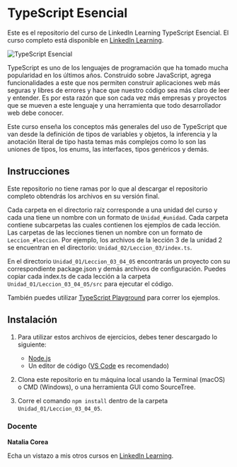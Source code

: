 # TypeScript Esencial

Este es el repositorio del curso de LinkedIn Learning TypeScript Esencial. El curso completo está disponible en [LinkedIn Learning][lil-course-url].

![TypeScript Esencial][lil-thumbnail-url] 

TypeScript es uno de los lenguajes de programación que ha tomado mucha popularidad en los últimos años. Construido sobre JavaScript, agrega funcionalidades a este que nos permiten construir aplicaciones web más seguras y libres de errores y hace que nuestro código sea más claro de leer y entender. Es por esta razón que son cada vez más empresas y proyectos que se mueven a este lenguaje y una herramienta que todo desarrollador web debe conocer.

Este curso enseña los conceptos más generales del uso de TypeScript que van desde la definición de tipos de variables y objetos, la inferencia y la anotación literal de tipo hasta temas más complejos como lo son las uniones de tipos, los enums, las interfaces, tipos genéricos y demás. 

## Instrucciones

Este repositorio no tiene ramas por lo que al descargar el repositorio completo obtendrás los archivos en su versión final.

Cada carpeta en el directorio raíz corresponde a una unidad del curso y cada una tiene un nombre con un formato de `Unidad_#unidad`. Cada carpeta contiene subcarpetas las cuales contienen los ejemplos de cada lección. Las carpetas de las lecciones tienen un nombre con un formato de `Leccion_#leccion`. Por ejemplo, los archivos de la lección 3 de la unidad 2 se encuentran en el directorio: `Unidad_02/Leccion_03/index.ts`.

En el directorio `Unidad_01/Leccion_03_04_05` encontrarás un proyecto con su correspondiente package.json y demás archivos de configuración. Puedes copiar cada index.ts de cada lección a la carpeta `Unidad_01/Leccion_03_04_05/src` para ejecutar el código. 

También puedes utilizar [TypeScript Playground](https://www.typescriptlang.org/play) para correr los ejemplos. 

## Instalación

1. Para utilizar estos archivos de ejercicios, debes tener descargado lo siguiente:
   - [Node.js](https://nodejs.org/en/)
   - Un editor de código ([VS Code](https://code.visualstudio.com/) es recomendado)

2. Clona este repositorio en tu máquina local usando la Terminal (macOS) o CMD (Windows), o una herramienta GUI como SourceTree.
3. Corre el comando `npm install` dentro de la carpeta `Unidad_01/Leccion_03_04_05`.

### Docente

**Natalia Corea**

Echa un vistazo a mis otros cursos en [LinkedIn Learning](https://www.linkedin.com/learning/instructors/natalia-corea).

[lil-course-url]: https://www.linkedin.com/learning/building-a-graphql-project-with-react-js
[lil-thumbnail-url]: https://cdn.lynda.com/course/2875095/2875095-1615224395432-16x9.jpg
